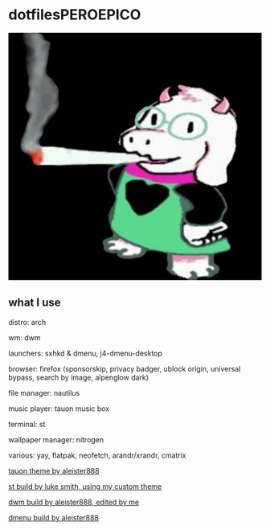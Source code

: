 # dotfilesPEROEPICO

![Image](https://raw.githubusercontent.com/Suukiro/dotfilesperoepico/main/ralseiporraco.jpg)

## what I use

distro: arch

wm: dwm

launchers: sxhkd & dmenu, j4-dmenu-desktop

browser: firefox (sponsorskip, privacy badger, ublock origin, universal bypass, search by image, alpenglow dark)

file manager: nautilus

music player: tauon music box

terminal: st

wallpaper manager: nitrogen

various: yay, flatpak, neofetch, arandr/xrandr, cmatrix

[tauon theme by aleister888](https://github.com/Taiko2k/TauonMusicBox/discussions/461#discussioncomment-714382)

[st build by luke smith, using my custom theme](https://github.com/lukesmithxyz/st)

[dwm build by aleister888, edited by me](https://github.com/aleister888/dotfiles/tree/main/dwm)

[dmenu build by aleister888](https://github.com/aleister888/dotfiles/tree/main/dmenu)
